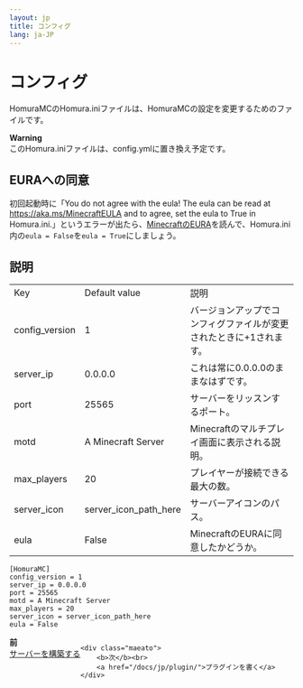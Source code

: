```yaml
---
layout: jp
title: コンフィグ
lang: ja-JP
---
```

# コンフィグ
HomuraMCのHomura.iniファイルは、HomuraMCの設定を変更するためのファイルです。
<div class="alert alert-warning" role="alert">
	<b>Warning</b><br>
	このHomura.iniファイルは、config.ymlに置き換え予定です。
</div>

## EURAへの同意
初回起動時に「You do not agree with the eula! The eula can be read at https://aka.ms/MinecraftEULA and to agree, set the eula to True in Homura.ini.」というエラーが出たら、[MinecraftのEURA](https://aka.ms/MinecraftEULA)を読んで、Homura.ini内の```eula = False```を```eula = True```にしましょう。

## 説明
<table class="table table-striped">
	<tr>
		<td>Key</td>
		<td>Default value</td>
		<td>説明</td>
	</tr>
	<tr>
		<td>config_version</td>
		<td>1</td>
		<td>バージョンアップでコンフィグファイルが変更されたときに+1されます。</td>
	</tr>
	<tr>
		<td>server_ip</td>
		<td>0.0.0.0</td>
		<td>これは常に0.0.0.0のままなはずです。</td>
	</tr>
	<tr>
		<td>port</td>
		<td>25565</td>
		<td>サーバーをリッスンするポート。</td>
	</tr>
	<tr>
		<td>motd</td>
		<td>A Minecraft Server</td>
		<td>Minecraftのマルチプレイ画面に表示される説明。</td>
	</tr>
	<tr>
		<td>max_players</td>
		<td>20</td>
		<td>プレイヤーが接続できる最大の数。</td>
	</tr>
	<tr>
		<td>server_icon</td>
		<td>server_icon_path_here</td>
		<td>サーバーアイコンのパス。</td>
	</tr>
	<tr>
		<td>eula</td>
		<td>False</td>
		<td>MinecraftのEURAに同意したかどうか。</td>
	</tr>
</table>

```
[HomuraMC]
config_version = 1
server_ip = 0.0.0.0
port = 25565
motd = A Minecraft Server
max_players = 20
server_icon = server_icon_path_here
eula = False
```

<div style="display: flex;">
	<div class="maeato">
		<b>前</b><br>
		<a href="/docs/jp/server/">サーバーを構築する</a>
	</div>

	<div class="maeato">
		<b>次</b><br>
		<a href="/docs/jp/plugin/">プラグインを書く</a>
	</div>
</div>